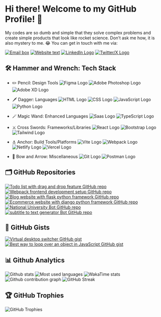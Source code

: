 # Hi there! Welcome to my GitHub Profile! 👋

My codes are so dumb and simple that they solve complex problems and create simple products that look like rocket science. Don’t ask me how, it is also mystery to me. 😂 You can get in touch with me via:

[![Email box](https://img.shields.io/badge/-📧%20Email-0A1A2F?style=flat)](mailto:asifchowdhuryrafi143@outlook.com?&subject=Interested%20in%20collaboration%20from%20GitHub&body=Hi%20Mac,)
[![Website text](https://img.shields.io/badge/-🌐%20Website-0A1A2F?style=flat)](https://itsmac.netlify.app/)
[![LinkedIn Logo](https://img.shields.io/badge/-LinkedIn-0A1A2F?style=flat&logo=LinkedIn)](https://www.linkedin.com/in/itsmacr8/)
[![Twitter/X Logo](https://img.shields.io/badge/-Twitter-0A1A2F?style=flat&logo=x)](https://www.twitter.com/itsmacr8/)

## 🛠️ Hammer and Wrench: Tech Stack

- ✏️ Pencil: Design Tools
![Figma Logo](https://img.shields.io/badge/-Figma-0A1A2F?style=flat&logo=figma)
![Adobe Photoshop Logo](https://img.shields.io/badge/-Photoshop-0A1A2F?style=flat&logo=adobephotoshop)
![Adobe XD Logo](https://img.shields.io/badge/-Photoshop-0A1A2F?style=flat&logo=adobexd)

- 🗡️ Dagger: Languages
![HTML Logo](https://img.shields.io/badge/-HTML-0A1A2F?style=flat&logo=html5)
![CSS Logo](https://img.shields.io/badge/-CSS-0A1A2F?style=flat&logo=css3)
![JavaScript Logo](https://img.shields.io/badge/-JavaScript-0A1A2F?style=flat&logo=javascript)
![Python Logo](https://img.shields.io/badge/-Python-0A1A2F?style=flat&logo=python)

- 🪄 Magic Wand: Enhanced Languages
![Saas Logo](https://img.shields.io/badge/-Saas-0A1A2F?style=flat&logo=sass)
![TypeScript Logo](https://img.shields.io/badge/-TypeScript-0A1A2F?style=flat&logo=Typescript)

- ⚔️ Cross Swords: Frameworks/Libraries
![React Logo](https://img.shields.io/badge/-React-0A1A2F?style=flat&logo=React)
![Bootstrap Logo](https://img.shields.io/badge/-Bootstrap-0A1A2F?style=flat&logo=bootstrap)
![Tailwind Logo](https://img.shields.io/badge/-Tailwind-0A1A2F?style=flat&logo=tailwind-css)

- ⚓ Anchor: Build Tools/Platforms
![Vite Logo](https://img.shields.io/badge/-Vite-0A1A2F?style=flat&logo=Vite)
![Webpack Logo](https://img.shields.io/badge/-Webpack-0A1A2F?style=flat&logo=webpack)
![Netlify Logo](https://img.shields.io/badge/-Netlify-0A1A2F?style=flat&logo=netlify)
![Vercel Logo](https://img.shields.io/badge/-Vercel-0A1A2F?style=flat&logo=vercel)

- 🎯 Bow and Arrow: Miscellaneous
![Git Logo](https://img.shields.io/badge/-Git-0A1A2F?style=flat&logo=git)
![Postman Logo](https://img.shields.io/badge/-Postman-0A1A2F?style=flat&logo=postman)

## 🗂️ GitHub Repositories

[![Todo list with drag and drop feature GitHub repo](https://github-readme-stats.vercel.app/api/pin/?username=itsmacr8&repo=draggrable-list&theme=shades-of-purple)](https://github.com/itsmacr8/draggrable-list)
[![Webpack frontend development setup GitHub repo](https://github-readme-stats.vercel.app/api/pin/?username=itsmacr8&repo=front-end-dev-setup&theme=shades-of-purple)](https://github.com/itsmacr8/front-end-dev-setup)
[![Blog website with flask python framework GitHub repo](https://github-readme-stats.vercel.app/api/pin/?username=itsmacr8&repo=blog-flask&theme=shades-of-purple)](https://github.com/itsmacr8/blog-flask)
[![Ecommerce website with django python framework GitHub repo](https://github-readme-stats.vercel.app/api/pin/?username=itsmacr8&repo=ecommerce-django&theme=shades-of-purple)](https://github.com/itsmacr8/ecommerce-django)
[![National University Bot GitHub repo](https://github-readme-stats.vercel.app/api/pin/?username=itsmacr8&repo=python-bot&theme=shades-of-purple)](https://github.com/itsmacr8/python-bot)
[![subtitle to text generator Bot GitHub repo](https://github-readme-stats.vercel.app/api/pin/?username=itsmacr8&repo=subtitle-to-text-generator&theme=shades-of-purple)](https://github.com/itsmacr8/subtitle-to-text-generator)

## 📑 GitHub Gists

[![Virtual desktop switcher GitHub gist](https://github-readme-stats.vercel.app/api/gist?theme=calm&id=ae2b69b980d60c0ee988d27da9446e62)](https://gist.github.com/itsmacr8/ae2b69b980d60c0ee988d27da9446e62/)
[![Best way to loop over an object in JavaScript GitHub gist](https://github-readme-stats.vercel.app/api/gist?theme=calm&id=18e8b87b47ccaf14d528a6071a06a53b)](https://gist.github.com/itsmacr8/18e8b87b47ccaf14d528a6071a06a53b/)

## 📊 Github Analytics

![Github stats](https://github-readme-stats.vercel.app/api?username=itsmacr8&theme=shades-of-purple&layout=compact&show_icons=true&show=&rank_icon=percentile&)
![Most used languages](https://github-readme-stats.vercel.app/api/top-langs/?username=itsmacr8&theme=shades-of-purple&layout=compact&langs_count=10&exclude_repo=itsmac-notes)
![WakaTime stats](https://github-readme-stats.vercel.app/api/wakatime?username=itsmacr8&theme=shades-of-purple&layout=compact)
![Github contribution graph](https://github-readme-activity-graph.vercel.app/graph?username=itsmacr8&theme=rogue&custom_title=GitHub%20Contribution%20Graph&title_color=ff6e96)
![GitHub Streak](https://github-readme-streak-stats.herokuapp.com/?user=itsmacr8&theme=shades-of-purple&layout=compact)

## 🏆 GitHub Trophies

![GitHub Trophies](https://github-profile-trophy.vercel.app/?username=itsmacr8&theme=radical&margin-w=6)
